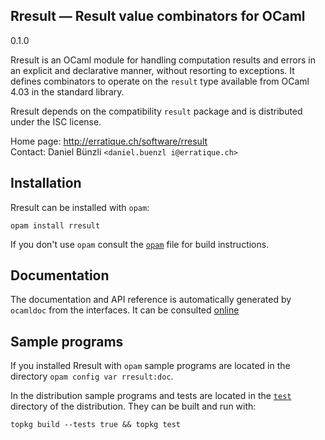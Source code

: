 Rresult — Result value combinators for OCaml
-------------------------------------------------------------------------------
0.1.0

Rresult is an OCaml module for handling computation results and errors
in an explicit and declarative manner, without resorting to
exceptions. It defines combinators to operate on the `result` type
available from OCaml 4.03 in the standard library.

Rresult depends on the compatibility `result` package and is
distributed under the ISC license.

Home page: http://erratique.ch/software/rresult  
Contact: Daniel Bünzli `<daniel.buenzl i@erratique.ch>`

## Installation

Rresult can be installed with `opam`:

    opam install rresult

If you don't use `opam` consult the [`opam`](opam) file for build
instructions.

## Documentation

The documentation and API reference is automatically generated by
`ocamldoc` from the interfaces. It can be consulted [online][doc]

[doc]: http://erratique.ch/software/rresult/doc/


## Sample programs

If you installed Rresult with `opam` sample programs are located in
the directory `opam config var rresult:doc`.

In the distribution sample programs and tests are located in the
[`test`](test) directory of the distribution. They can be built and run
with:

    topkg build --tests true && topkg test
